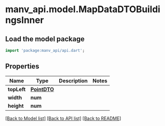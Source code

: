 # manv_api.model.MapDataDTOBuildingsInner

## Load the model package
```dart
import 'package:manv_api/api.dart';
```

## Properties
Name | Type | Description | Notes
------------ | ------------- | ------------- | -------------
**topLeft** | [**PointDTO**](PointDTO.md) |  | 
**width** | **num** |  | 
**height** | **num** |  | 

[[Back to Model list]](../README.md#documentation-for-models) [[Back to API list]](../README.md#documentation-for-api-endpoints) [[Back to README]](../README.md)


